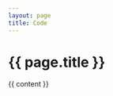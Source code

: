 ```yaml
---
layout: page
title: Code
---
```


<div class="code">
  <h1>{{ page.title }}</h1>
  <div class="blog-post spacing">
    {{ content }}
  </div>
</div>